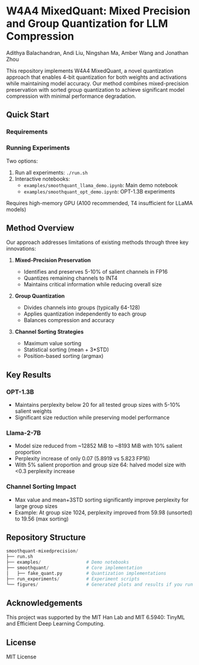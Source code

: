 # W4A4 MixedQuant: Mixed Precision and Group Quantization for LLM Compression
Adithya Balachandran, Andi Liu, Ningshan Ma, Amber Wang and Jonathan Zhou

This repository implements W4A4 MixedQuant, a novel quantization approach that enables 4-bit quantization for both weights and activations while maintaining model accuracy. Our method combines mixed-precision preservation with sorted group quantization to achieve significant model compression with minimal performance degradation.

## Quick Start

### Requirements

### Running Experiments

Two options:

1. Run all experiments: `./run.sh`
2. Interactive notebooks:
    - `examples/smoothquant_llama_demo.ipynb`: Main demo notebook
    - `examples/smoothquant_opt_demo.ipynb`: OPT-1.3B experiments


Requires high-memory GPU (A100 recommended, T4 insufficient for LLaMA models)

## Method Overview

Our approach addresses limitations of existing methods through three key innovations:

1. **Mixed-Precision Preservation**

    - Identifies and preserves 5-10% of salient channels in FP16
    - Quantizes remaining channels to INT4
    - Maintains critical information while reducing overall size

2. **Group Quantization**

    - Divides channels into groups (typically 64-128)
    - Applies quantization independently to each group
    - Balances compression and accuracy

3. **Channel Sorting Strategies**
    - Maximum value sorting
    - Statistical sorting (mean + 3\*STD)
    - Position-based sorting (argmax)

## Key Results

### OPT-1.3B

-   Maintains perplexity below 20 for all tested group sizes with 5-10% salient weights
-   Significant size reduction while preserving model performance

### Llama-2-7B

-   Model size reduced from ~12852 MiB to ~8193 MiB with 10% salient proportion
-   Perplexity increase of only 0.07 (5.8919 vs 5.823 FP16)
-   With 5% salient proportion and group size 64: halved model size with <0.3 perplexity increase

### Channel Sorting Impact

-   Max value and mean+3STD sorting significantly improve perplexity for large group sizes
-   Example: At group size 1024, perplexity improved from 59.98 (unsorted) to 19.56 (max sorting)

## Repository Structure

```python
smoothquant-mixedprecision/
├── run.sh
├── examples/                 # Demo notebooks
├── smoothquant/              # Core implementation
│   ├── fake_quant.py         # Quantization implementations
├── run_experiments/          # Experiment scripts
└── figures/                  # Generated plots and results if you run the experiments
```

## Acknowledgements

This project was supported by the MIT Han Lab and MIT 6.5940: TinyML and Efficient Deep Learning Computing.

## License

MIT License
